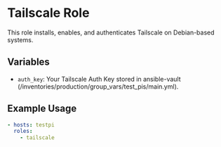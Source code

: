 # Tailscale Role

This role installs, enables, and authenticates Tailscale on Debian-based systems.

## Variables

- `auth_key`: Your Tailscale Auth Key stored in ansible-vault (/inventories/production/group_vars/test_pis/main.yml).

## Example Usage

```yaml
- hosts: testpi
  roles:
    - tailscale
